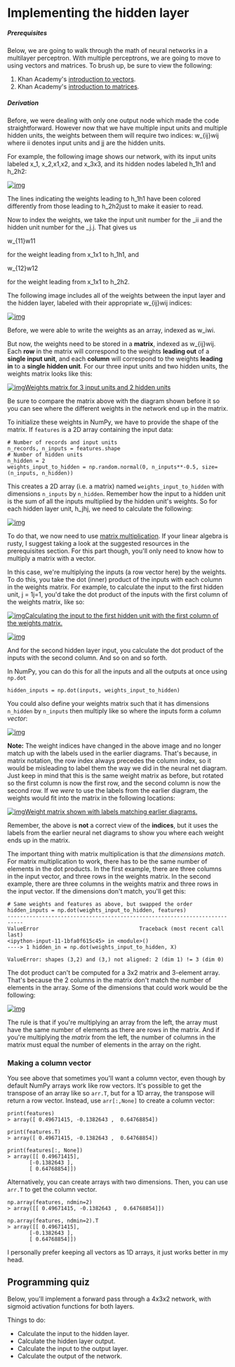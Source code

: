 # Implementing the hidden layer

##### Prerequisites

Below, we are going to walk through the math of neural networks in a multilayer perceptron. With multiple perceptrons, we are going to move to using vectors and matrices. To brush up, be sure to view the following:

1. Khan Academy's [introduction to vectors](https://www.khanacademy.org/math/linear-algebra/vectors-and-spaces/vectors/v/vector-introduction-linear-algebra).
2. Khan Academy's [introduction to matrices](https://www.khanacademy.org/math/precalculus/precalc-matrices).

##### Derivation

Before, we were dealing with only one output node which made the code straightforward. However now that we have multiple input units and multiple hidden units, the weights between them will require two indices: w_{ij}wij where ii denotes input units and jj are the hidden units.

For example, the following image shows our network, with its input units labeled x_1, x_2,x1,x2, and x_3x3, and its hidden nodes labeled h_1h1 and h_2h2:

[![img](https://d17h27t6h515a5.cloudfront.net/topher/2017/February/589973b5_network-with-labeled-nodes/network-with-labeled-nodes.png)](https://classroom.udacity.com/nanodegrees/nd101-ent/parts/7de57e8c-12ed-4d7a-b8ea-15db419f6a58/modules/9f27732b-a272-4d8d-8cf3-28159ebc7200/lessons/85c95c4c-4b3a-42d8-983b-9f760fe38055/concepts/7d0a1958-be25-4efb-ab81-360d9aa4f764#)

The lines indicating the weights leading to h_1h1 have been colored differently from those leading to h_2h2just to make it easier to read.

Now to index the weights, we take the input unit number for the _ii and the hidden unit number for the _j.j. That gives us

w_{11}w11

for the weight leading from x_1x1 to h_1h1, and

w_{12}w12

for the weight leading from x_1x1 to h_2h2.

The following image includes all of the weights between the input layer and the hidden layer, labeled with their appropriate w_{ij}wij indices:

[![img](https://d17h27t6h515a5.cloudfront.net/topher/2017/February/589978f4_network-with-labeled-weights/network-with-labeled-weights.png)](https://classroom.udacity.com/nanodegrees/nd101-ent/parts/7de57e8c-12ed-4d7a-b8ea-15db419f6a58/modules/9f27732b-a272-4d8d-8cf3-28159ebc7200/lessons/85c95c4c-4b3a-42d8-983b-9f760fe38055/concepts/7d0a1958-be25-4efb-ab81-360d9aa4f764#)

Before, we were able to write the weights as an array, indexed as w_iwi.

But now, the weights need to be stored in a **matrix**, indexed as w_{ij}wij. Each **row** in the matrix will correspond to the weights **leading out** of a **single input unit**, and each **column** will correspond to the weights **leading in** to a **single hidden unit**. For our three input units and two hidden units, the weights matrix looks like this:

[![img](https://d17h27t6h515a5.cloudfront.net/topher/2017/February/58a49908_multilayer-diagram-weights/multilayer-diagram-weights.png)Weights matrix for 3 input units and 2 hidden units](https://classroom.udacity.com/nanodegrees/nd101-ent/parts/7de57e8c-12ed-4d7a-b8ea-15db419f6a58/modules/9f27732b-a272-4d8d-8cf3-28159ebc7200/lessons/85c95c4c-4b3a-42d8-983b-9f760fe38055/concepts/7d0a1958-be25-4efb-ab81-360d9aa4f764#)

Be sure to compare the matrix above with the diagram shown before it so you can see where the different weights in the network end up in the matrix.

To initialize these weights in NumPy, we have to provide the shape of the matrix. If `features` is a 2D array containing the input data:

```
# Number of records and input units
n_records, n_inputs = features.shape
# Number of hidden units
n_hidden = 2
weights_input_to_hidden = np.random.normal(0, n_inputs**-0.5, size=(n_inputs, n_hidden))

```

This creates a 2D array (i.e. a matrix) named `weights_input_to_hidden` with dimensions `n_inputs` by `n_hidden`. Remember how the input to a hidden unit is the sum of all the inputs multiplied by the hidden unit's weights. So for each hidden layer unit, h_jhj, we need to calculate the following:

[![img](https://d17h27t6h515a5.cloudfront.net/topher/2017/February/589958d5_hidden-layer-weights/hidden-layer-weights.gif)](https://classroom.udacity.com/nanodegrees/nd101-ent/parts/7de57e8c-12ed-4d7a-b8ea-15db419f6a58/modules/9f27732b-a272-4d8d-8cf3-28159ebc7200/lessons/85c95c4c-4b3a-42d8-983b-9f760fe38055/concepts/7d0a1958-be25-4efb-ab81-360d9aa4f764#)

To do that, we now need to use [matrix multiplication](https://en.wikipedia.org/wiki/Matrix_multiplication). If your linear algebra is rusty, I suggest taking a look at the suggested resources in the prerequisites section. For this part though, you'll only need to know how to multiply a matrix with a vector.

In this case, we're multiplying the inputs (a row vector here) by the weights. To do this, you take the dot (inner) product of the inputs with each column in the weights matrix. For example, to calculate the input to the first hidden unit, j = 1j=1, you'd take the dot product of the inputs with the first column of the weights matrix, like so:

[![img](https://d17h27t6h515a5.cloudfront.net/topher/2017/January/58895788_input-times-weights/input-times-weights.png)Calculating the input to the first hidden unit with the first column of the weights matrix.](https://classroom.udacity.com/nanodegrees/nd101-ent/parts/7de57e8c-12ed-4d7a-b8ea-15db419f6a58/modules/9f27732b-a272-4d8d-8cf3-28159ebc7200/lessons/85c95c4c-4b3a-42d8-983b-9f760fe38055/concepts/7d0a1958-be25-4efb-ab81-360d9aa4f764#)

[![img](https://d17h27t6h515a5.cloudfront.net/topher/2017/January/588ae392_codecogseqn-2/codecogseqn-2.png)](https://classroom.udacity.com/nanodegrees/nd101-ent/parts/7de57e8c-12ed-4d7a-b8ea-15db419f6a58/modules/9f27732b-a272-4d8d-8cf3-28159ebc7200/lessons/85c95c4c-4b3a-42d8-983b-9f760fe38055/concepts/7d0a1958-be25-4efb-ab81-360d9aa4f764#)

And for the second hidden layer input, you calculate the dot product of the inputs with the second column. And so on and so forth.

In NumPy, you can do this for all the inputs and all the outputs at once using `np.dot`

```
hidden_inputs = np.dot(inputs, weights_input_to_hidden)

```

You could also define your weights matrix such that it has dimensions `n_hidden` by `n_inputs` then multiply like so where the inputs form a *column vector*:

[![img](https://d17h27t6h515a5.cloudfront.net/topher/2017/January/588b7c74_inputs-matrix/inputs-matrix.png)](https://classroom.udacity.com/nanodegrees/nd101-ent/parts/7de57e8c-12ed-4d7a-b8ea-15db419f6a58/modules/9f27732b-a272-4d8d-8cf3-28159ebc7200/lessons/85c95c4c-4b3a-42d8-983b-9f760fe38055/concepts/7d0a1958-be25-4efb-ab81-360d9aa4f764#)

**Note:** The weight indices have changed in the above image and no longer match up with the labels used in the earlier diagrams. That's because, in matrix notation, the row index always precedes the column index, so it would be misleading to label them the way we did in the neural net diagram. Just keep in mind that this is the same weight matrix as before, but rotated so the first column is now the first row, and the second column is now the second row. If we *were* to use the labels from the earlier diagram, the weights would fit into the matrix in the following locations:

[![img](https://d17h27t6h515a5.cloudfront.net/topher/2017/February/589acab9_weight-label-reference/weight-label-reference.gif)Weight matrix shown with labels matching earlier diagrams.](https://classroom.udacity.com/nanodegrees/nd101-ent/parts/7de57e8c-12ed-4d7a-b8ea-15db419f6a58/modules/9f27732b-a272-4d8d-8cf3-28159ebc7200/lessons/85c95c4c-4b3a-42d8-983b-9f760fe38055/concepts/7d0a1958-be25-4efb-ab81-360d9aa4f764#)

Remember, the above is **not** a correct view of the **indices**, but it uses the labels from the earlier neural net diagrams to show you where each weight ends up in the matrix.

The important thing with matrix multiplication is that *the dimensions match*. For matrix multiplication to work, there has to be the same number of elements in the dot products. In the first example, there are three columns in the input vector, and three rows in the weights matrix. In the second example, there are three columns in the weights matrix and three rows in the input vector. If the dimensions don't match, you'll get this:

```
# Same weights and features as above, but swapped the order
hidden_inputs = np.dot(weights_input_to_hidden, features)
---------------------------------------------------------------------------
ValueError                                Traceback (most recent call last)
<ipython-input-11-1bfa0f615c45> in <module>()
----> 1 hidden_in = np.dot(weights_input_to_hidden, X)

ValueError: shapes (3,2) and (3,) not aligned: 2 (dim 1) != 3 (dim 0)

```

The dot product can't be computed for a 3x2 matrix and 3-element array. That's because the 2 columns in the matrix don't match the number of elements in the array. Some of the dimensions that could work would be the following:

[![img](https://d17h27t6h515a5.cloudfront.net/topher/2017/February/58924a8d_matrix-mult-3/matrix-mult-3.png)](https://classroom.udacity.com/nanodegrees/nd101-ent/parts/7de57e8c-12ed-4d7a-b8ea-15db419f6a58/modules/9f27732b-a272-4d8d-8cf3-28159ebc7200/lessons/85c95c4c-4b3a-42d8-983b-9f760fe38055/concepts/7d0a1958-be25-4efb-ab81-360d9aa4f764#)

The rule is that if you're multiplying an array from the left, the array must have the same number of elements as there are rows in the matrix. And if you're multiplying the *matrix* from the left, the number of columns in the matrix must equal the number of elements in the array on the right.

### Making a column vector

You see above that sometimes you'll want a column vector, even though by default NumPy arrays work like row vectors. It's possible to get the transpose of an array like so `arr.T`, but for a 1D array, the transpose will return a row vector. Instead, use `arr[:,None]` to create a column vector:

```
print(features)
> array([ 0.49671415, -0.1382643 ,  0.64768854])

print(features.T)
> array([ 0.49671415, -0.1382643 ,  0.64768854])

print(features[:, None])
> array([[ 0.49671415],
       [-0.1382643 ],
       [ 0.64768854]])

```

Alternatively, you can create arrays with two dimensions. Then, you can use `arr.T` to get the column vector.

```
np.array(features, ndmin=2)
> array([[ 0.49671415, -0.1382643 ,  0.64768854]])

np.array(features, ndmin=2).T
> array([[ 0.49671415],
       [-0.1382643 ],
       [ 0.64768854]])

```

I personally prefer keeping all vectors as 1D arrays, it just works better in my head.

## Programming quiz

Below, you'll implement a forward pass through a 4x3x2 network, with sigmoid activation functions for both layers.

Things to do:

- Calculate the input to the hidden layer.
- Calculate the hidden layer output.
- Calculate the input to the output layer.
- Calculate the output of the network.
